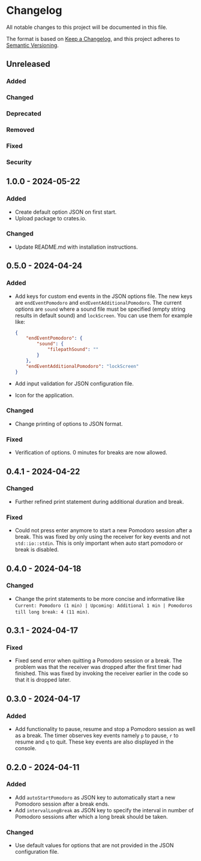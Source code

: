 # Changelog

All notable changes to this project will be documented in this file.

The format is based on [Keep a Changelog](https://keepachangelog.com/en/1.1.0/), and this project adheres to [Semantic Versioning](https://semver.org/spec/v2.0.0.html).

## Unreleased

### Added

### Changed

### Deprecated

### Removed

### Fixed

### Security

## 1.0.0 - 2024-05-22

### Added

- Create default option JSON on first start.
- Upload package to crates.io.

### Changed

- Update README.md with installation instructions.

## 0.5.0 - 2024-04-24

### Added

- Add keys for custom end events in the JSON options file. The new keys are `endEventPomodoro` and `endEventAdditionalPomodoro`. The current options are `sound` where a sound file must be specified (empty string results in default sound) and `lockScreen`. You can use them for example like:

    ```json
    {
        "endEventPomodoro": {
            "sound": {
                "filepathSound": ""
            }
        },
        "endEventAdditionalPomodoro": "lockScreen"
    }
    ```

- Add input validation for JSON configuration file.
- Icon for the application.

### Changed

- Change printing of options to JSON format.

### Fixed

- Verification of options. 0 minutes for breaks are now allowed.

## 0.4.1 - 2024-04-22

### Changed

- Further refined print statement during additional duration and break.

### Fixed

- Could not press enter anymore to start a new Pomodoro session after a break. This was fixed by only using the receiver for key events and not `std::io::stdin`. This is only important when auto start pomodoro or break is disabled.

## 0.4.0 - 2024-04-18

### Changed

- Change the print statements to be more concise and informative like `Current: Pomodoro (1 min) | Upcoming: Additional 1 min | Pomodoros till long break: 4 (11 min)`.

## 0.3.1 - 2024-04-17

### Fixed

- Fixed send error when quitting a Pomodoro session or a break. The problem was that the receiver was dropped after the first timer had finished. This was fixed by invoking the receiver earlier in the code so that it is dropped later. 

## 0.3.0 - 2024-04-17

### Added

- Add functionality to pause, resume and stop a Pomodoro session as well as a break. The timer observes key events namely `p` to pause, `r` to resume and `q` to quit. These key events are also displayed in the console.

## 0.2.0 - 2024-04-11

### Added

- Add `autoStartPomodoro` as JSON key to automatically start a new Pomodoro session after a break ends.
- Add `intervalLongBreak` as JSON key to specify the interval in number of Pomodoro sessions after which a long break should be taken.
  
### Changed

- Use default values for options that are not provided in the JSON configuration file.